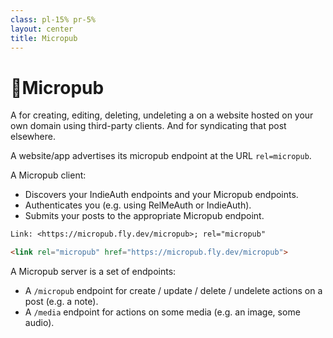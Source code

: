 ```yaml
---
class: pl-15% pr-5%
layout: center
title: Micropub
---
```


<h1>📰Micropub</h1>

<Transform scale="0.9">

A <Anchor href="https://micropub.spec.indieweb.org/" text="protocol" /> for creating, editing, deleting, undeleting a <Anchor href="https://indieweb.org/post" text="post" /> on a website hosted on your own domain using third-party clients. And for syndicating that post elsewhere.

A <span class="color:accent">website/app</span> advertises its micropub endpoint at the URL <code>rel=micropub</code>.

A <span class="color:accent">Micropub client</span>:

- Discovers your IndieAuth endpoints and your Micropub endpoints.
- Authenticates you (e.g. using RelMeAuth or IndieAuth).
- Submits your posts to the appropriate Micropub endpoint.

```txt
Link: <https://micropub.fly.dev/micropub>; rel="micropub"
```

```html
<link rel="micropub" href="https://micropub.fly.dev/micropub">
```

A <span class="color:accent">Micropub server</span> is a set of endpoints:

- A `/micropub` endpoint for create / update / delete / undelete <span class="color:accent">actions</span> on a post (e.g. a note).
- A `/media` endpoint for actions on some media (e.g. an image, some audio).


</Transform>

<!--
In IndieWeb lingo, a post is any content that will be published at a permalink.

Examples of websites that support Micropub:

- https://indiebookclub.biz/documentation
- <Anchor href="https://github.com/getindiekit/indiekit/" text="Indiekit" />

indiebookclub is an app for keeping track of the books you are reading or want to read. It is primarily intended to help you own your data by posting directly to your own site with Micropub. If your site does not support Micropub yet, you can still post to your indiebookclub profile.

Micropub clients can use IndieAuth for authentication.

The Micropub vocabulary is derived directly from the microformats2 vocabulary. Micropub is meant to be a serialization of Microformats that can be submitted as an HTTP POST. The method for developing new Micropub vocabularies is to look at the Microformats representation and work backwards.

OAuth 2.0 defines three roles: the authorization endpoint, the token endpoint, and the resource server. In the context of the IndieWeb, the "resource server" will most likely be your website and your micropub endpoint.
-->
